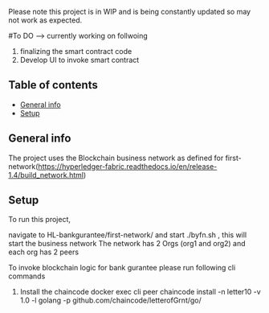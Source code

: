 
Please note this project is in WIP and is being constantly updated so may not work as expected. 

#To DO --> currently working on follwoing
 1) finalizing the smart contract code
 2) Develop UI to invoke smart contract

## Table of contents
* [General info](#general-info)
* [Setup](#setup)

## General info

The project uses the Blockchain business network as defined for 
first-network(https://hyperledger-fabric.readthedocs.io/en/release-1.4/build_network.html)


## Setup
To run this project, 

navigate to HL-bankgurantee/first-network/ and start ./byfn.sh , this will start the business network
The network has 2 Orgs (org1 and org2) and each org has 2 peers

To invoke blockchain logic for bank gurantee please run following cli commands

1) Install the chaincode
docker exec cli peer chaincode install -n letter10 -v 1.0 -l golang -p github.com/chaincode/letterofGrnt/go/




